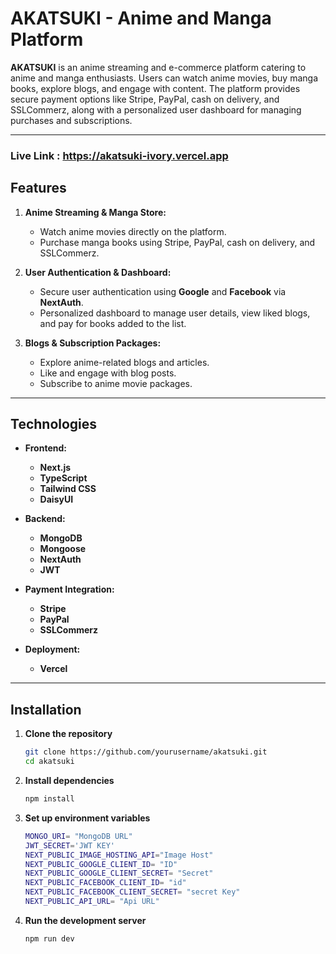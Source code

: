 # AKATSUKI - Anime and Manga Platform

**AKATSUKI** is an anime streaming and e-commerce platform catering to anime and manga enthusiasts. Users can watch anime movies, buy manga books, explore blogs, and engage with content. The platform provides secure payment options like Stripe, PayPal, cash on delivery, and SSLCommerz, along with a personalized user dashboard for managing purchases and subscriptions.

---

### Live Link : https://akatsuki-ivory.vercel.app

## Features

1. **Anime Streaming & Manga Store:**

   - Watch anime movies directly on the platform.
   - Purchase manga books using Stripe, PayPal, cash on delivery, and SSLCommerz.

2. **User Authentication & Dashboard:**

   - Secure user authentication using **Google** and **Facebook** via **NextAuth**.
   - Personalized dashboard to manage user details, view liked blogs, and pay for books added to the list.

3. **Blogs & Subscription Packages:**
   - Explore anime-related blogs and articles.
   - Like and engage with blog posts.
   - Subscribe to anime movie packages.

---

## Technologies

- **Frontend:**

  - **Next.js**
  - **TypeScript**
  - **Tailwind CSS**
  - **DaisyUI**

- **Backend:**

  - **MongoDB**
  - **Mongoose**
  - **NextAuth**
  - **JWT**

- **Payment Integration:**

  - **Stripe**
  - **PayPal**
  - **SSLCommerz**

- **Deployment:**
  - **Vercel**

---

## Installation

1. **Clone the repository**
   ```bash
   git clone https://github.com/yourusername/akatsuki.git
   cd akatsuki
   ```
2. **Install dependencies**
   ```bash
   npm install
   ```
3. **Set up environment variables**

   ```bash
   MONGO_URI= "MongoDB URL"
   JWT_SECRET='JWT KEY'
   NEXT_PUBLIC_IMAGE_HOSTING_API="Image Host"
   NEXT_PUBLIC_GOOGLE_CLIENT_ID= "ID"
   NEXT_PUBLIC_GOOGLE_CLIENT_SECRET= "Secret"
   NEXT_PUBLIC_FACEBOOK_CLIENT_ID= "id"
   NEXT_PUBLIC_FACEBOOK_CLIENT_SECRET= "secret Key"
   NEXT_PUBLIC_API_URL= "Api URL"
   ```

4. **Run the development server**

   ```bash
   npm run dev
   ```
